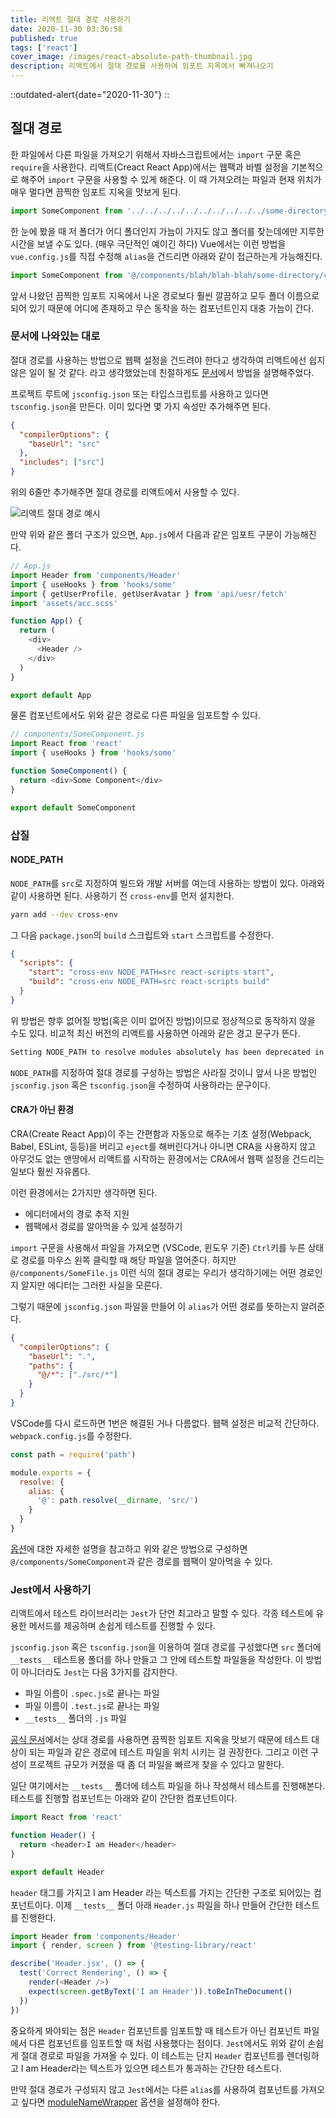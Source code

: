 ```yaml
---
title: 리액트 절대 경로 사용하기
date: 2020-11-30 03:36:58
published: true
tags: ['react']
cover_image: /images/react-absolute-path-thumbnail.jpg
description: 리액트에서 절대 경로를 사용하여 임포트 지옥에서 빠져나오기
---
```


::outdated-alert{date="2020-11-30"}
::

## 절대 경로

한 파일에서 다른 파일을 가져오기 위해서 자바스크립트에서는 `import` 구문 혹은 `require`을 사용한다. 리액트(Creact React App)에서는 웹팩과 바벨 설정을 기본적으로 해주어 `import` 구문을 사용할 수 있게 해준다. 이 때 가져오려는 파일과 현재 위치가 매우 멀다면 끔찍한 임포트 지옥을 맛보게 된다.

```js
import SomeComponent from '../../../../../../../../../../some-directory/component'
```

한 눈에 봤을 때 저 폴더가 어디 폴더인지 가늠이 가지도 않고 폴더를 찾는데에만 지루한 시간을 보낼 수도 있다. (매우 극단적인 예이긴 하다) Vue에서는 이런 방법을 `vue.config.js`를 직접 수정해 `alias`을 건드리면 아래와 같이 접근하는게 가능해진다.

```js
import SomeComponent from '@/components/blah/blah-blah/some-directory/component'
```

앞서 나왔던 끔찍한 임포트 지옥에서 나온 경로보다 훨씬 깔끔하고 모두 폴더 이름으로 되어 있기 때문에 어디에 존재하고 무슨 동작을 하는 컴포넌트인지 대충 가늠이 간다.

### 문서에 나와있는 대로

절대 경로를 사용하는 방법으로 웹팩 설정을 건드려야 한다고 생각하여 리액트에선 쉽지 않은 일이 될 것 같다. 라고 생각했었는데 친절하게도 [문서](https://create-react-app.dev/docs/importing-a-component/#absolute-imports)에서 방법을 설명해주었다.

프로젝트 루트에 `jsconfig.json` 또는 타입스크립트를 사용하고 있다면 `tsconfig.json`을 만든다. 이미 있다면 몇 가지 속성만 추가해주면 된다.

```json
{
  "compilerOptions": {
    "baseUrl": "src"
  },
  "includes": ["src"]
}
```

위의 6줄만 추가해주면 절대 경로를 리액트에서 사용할 수 있다.

![리액트 절대 경로 예시](/images/react-absolute-path-1.png)

만약 위와 같은 폴더 구조가 있으면, `App.js`에서 다음과 같은 임포트 구문이 가능해진다.

```js
// App.js
import Header from 'components/Header'
import { useHooks } from 'hooks/some'
import { getUserProfile, getUserAvatar } from 'api/uesr/fetch'
import 'assets/acc.scss'

function App() {
  return (
    <div>
      <Header />
    </div>
  )
}

export default App
```

물론 컴포넌트에서도 위와 같은 경로로 다른 파일을 임포트할 수 있다.

```js
// components/SomeComponent.js
import React from 'react'
import { useHooks } from 'hooks/some'

function SomeComponent() {
  return <div>Some Component</div>
}

export default SomeComponent
```

### 삽질

#### NODE_PATH

`NODE_PATH`를 `src`로 지정하여 빌드와 개발 서버를 여는데 사용하는 방법이 있다. 아래와 같이 사용하면 된다. 사용하기 전 `cross-env`를 먼저 설치한다.

```sh
yarn add --dev cross-env
```

그 다음 `package.json`의 `build` 스크립트와 `start` 스크립트를 수정한다.

```json
{
  "scripts": {
    "start": "cross-env NODE_PATH=src react-scripts start",
    "build": "cross-env NODE_PATH=src react-scripts build"
  }
}
```

위 방법은 향후 없어질 방법(혹은 이미 없어진 방법)이므로 정상적으로 동작하지 않을 수도 있다. 비교적 최신 버전의 리액트를 사용하면 아래와 같은 경고 문구가 뜬다.

```sh
Setting NODE_PATH to resolve modules absolutely has been deprecated in favor of setting baseUrl in jsconfig.json (or tsconfig.json if you are using TypeScript) and will be removed in a future major release of create-react-app.
```

`NODE_PATH`를 지정하여 절대 경로를 구성하는 방법은 사라질 것이니 앞서 나온 방법인 `jsconfig.json` 혹은 `tsconfig.json`을 수정하여 사용하라는 문구이다.

#### CRA가 아닌 환경

CRA(Create React App)이 주는 간편함과 자동으로 해주는 기초 설정(Webpack, Babel, ESLint, 등등)을 버리고 `eject`를 해버린다거나 아니면 CRA을 사용하지 않고 아무것도 없는 맨땅에서 리액트를 시작하는 환경에서는 CRA에서 웹팩 설정을 건드리는 일보다 훨씬 자유롭다.

이런 환경에서는 2가지만 생각하면 된다.

- 에디터에서의 경로 추적 지원
- 웹팩에서 경로를 알아먹을 수 있게 설정하기

`import` 구문을 사용해서 파일을 가져오면 (VSCode, 윈도우 기준) `Ctrl`키를 누른 상태로 경로를 마우스 왼쪽 클릭할 때 해당 파일을 열어준다. 하지만 `@/components/SomeFile.js` 이런 식의 절대 경로는 우리가 생각하기에는 어떤 경로인지 알지만 에디터는 그러한 사실을 모른다.

그렇기 때문에 `jsconfig.json` 파일을 만들어 이 `alias`가 어떤 경로를 뜻하는지 알려준다.

```json
{
  "compilerOptions": {
    "baseUrl": ".",
    "paths": {
      "@/*": ["./src/*"]
    }
  }
}
```

VSCode를 다시 로드하면 1번은 해결된 거나 다름없다. 웹팩 설정은 비교적 간단하다. `webpack.config.js`를 수정한다.

```js
const path = require('path')

module.exports = {
  resolve: {
    alias: {
      '@': path.resolve(__dirname, 'src/')
    }
  }
}
```

[옵션](https://webpack.js.org/configuration/resolve/#resolvealias)에 대한 자세한 설명을 참고하고 위와 같은 방법으로 구성하면 `@/components/SomeComponent`과 같은 경로를 웹팩이 알아먹을 수 있다.

### Jest에서 사용하기

리액트에서 테스트 라이브러리는 `Jest`가 단언 최고라고 말할 수 있다. 각종 테스트에 유용한 메서드를 제공하며 손쉽게 테스트를 진행할 수 있다.

`jsconfig.json` 혹은 `tsconfig.json`을 이용하여 절대 경로를 구성했다면 `src` 폴더에 `__tests__` 테스트용 폴더를 하나 만들고 그 안에 테스트할 파일들을 작성한다. 이 방법이 아니더라도 `Jest`는 다음 3가지를 감지한다.

- 파일 이름이 `.spec.js`로 끝나는 파일
- 파일 이름이 `.test.js`로 끝나는 파일
- `__tests__` 폴더의 `.js` 파일

[공식 문서](https://create-react-app.dev/docs/running-tests/)에서는 상대 경로를 사용하면 끔찍한 임포트 지옥을 맛보기 때문에 테스트 대상이 되는 파일과 같은 경로에 테스트 파일을 위치 시키는 걸 권장한다. 그리고 이런 구성이 프로젝트 규모가 커졌을 때 좀 더 파일을 빠르게 찾을 수 있다고 말한다.

일단 여기에서는 `__tests__` 폴더에 테스트 파일을 하나 작성해서 테스트를 진행해본다. 테스트를 진행할 컴포넌트는 아래와 같이 간단한 컴포넌트이다.

```js
import React from 'react'

function Header() {
  return <header>I am Header</header>
}

export default Header
```

`header` 태그를 가지고 I am Header 라는 텍스트를 가지는 간단한 구조로 되어있는 컴포넌트이다. 이제 `__tests__` 폴더 아래 `Header.js` 파일을 하나 만들어 간단한 테스트를 진행한다.

```js
import Header from 'components/Header'
import { render, screen } from '@testing-library/react'

describe('Header.jsx', () => {
  test('Correct Rendering', () => {
    render(<Header />)
    expect(screen.getByText('I am Header')).toBeInTheDocument()
  })
})
```

중요하게 봐야되는 점은 `Header` 컴포넌트를 임포트할 때 테스트가 아닌 컴포넌트 파일에서 다른 컴포넌트를 임포트할 때 처럼 사용했다는 점이다. `Jest`에서도 위와 같이 손쉽게 절대 경로로 파일을 가져올 수 있다. 이 테스트는 단지 `Header` 컴포넌트를 렌더링하고 I am Header라는 텍스트가 있으면 테스트가 통과하는 간단한 테스트다.

만약 절대 경로가 구성되지 않고 `Jest`에서는 다른 `alias`를 사용하여 컴포넌트를 가져오고 싶다면 [moduleNameWrapper](https://jestjs.io/docs/en/configuration#modulenamemapper-objectstring-string--arraystring) 옵션을 설정해야 한다.
